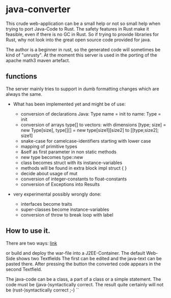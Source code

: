 # java-converter

This crude web-application can be a small help or not so small help when trying to port Java-Code to Rust.
The safety features in Rust make it feasible, even if there is no GC in Rust. So if trying to provide libraries for Rust, why
not look into the great open source code provided for java.

The author is a beginner in rust, so the generated code will sometimes be kind of "unrusty".
At the moment this server is used in the porting of the apache math3 maven artefact.

## functions

The server mainly tries to support in dumb formatting changes which are always the same.

* What has been implemented yet and might be of use:

    * conversion of declarations Java: Type name = init to name: Type = init
    * conversion of arrays type[] to vectors: with dimensions [type; size] = new Type[size],
   type[][] = new type[size1][size2] to [[type;size2]; size1]
    * snake-case for camelcase-identifiers starting with lower case
    * mapping of primitive types
    * &self as first parameter in non static methods
    * new type becomes type::new
    * class becomes struct with its instance-variables
    * methods will be found in extra block impl struct { }
    * decide about usage of mut
    * conversion of integer-constants to float-constants
    * conversion of Exceptions into Results

* very experimental possibly wrongly done:

    * interfaces become traits
    * super-classes become instance-variables
    * conversion of throw to break loop with label



## How to use it.

There are two ways:
<a href=http://46.182.19.221:8080/java-converter/index.jsp>link</a>

or build and deploy the war-file into a J2EE-Container. The default Web-Side shows two Textfields
The first can be edited and the java-text can be pasted there. After pressing the button
the converted code appears in the second Textfield.

The java-code can be a class, a part of a class or a simple statement.
The code must be (java-)syntactically correct. The result quite certainly will not
 be (rust-)syntactically correct ;-)
``